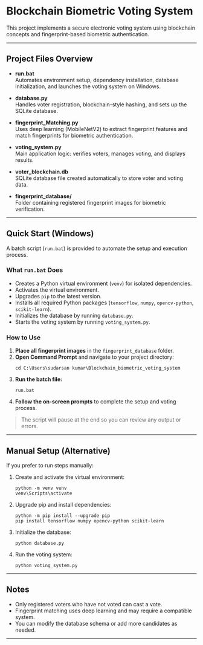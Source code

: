 # Blockchain Biometric Voting System

This project implements a secure electronic voting system using blockchain concepts and fingerprint-based biometric authentication.

---

## Project Files Overview

- **run.bat**  
  Automates environment setup, dependency installation, database initialization, and launches the voting system on Windows.

- **database.py**  
  Handles voter registration, blockchain-style hashing, and sets up the SQLite database.

- **fingerprint_Matching.py**  
  Uses deep learning (MobileNetV2) to extract fingerprint features and match fingerprints for biometric authentication.

- **voting_system.py**  
  Main application logic: verifies voters, manages voting, and displays results.

- **voter_blockchain.db**  
  SQLite database file created automatically to store voter and voting data.

- **fingerprint_database/**  
  Folder containing registered fingerprint images for biometric verification.

---

## Quick Start (Windows)

A batch script (`run.bat`) is provided to automate the setup and execution process.

### What `run.bat` Does

- Creates a Python virtual environment (`venv`) for isolated dependencies.
- Activates the virtual environment.
- Upgrades `pip` to the latest version.
- Installs all required Python packages (`tensorflow`, `numpy`, `opencv-python`, `scikit-learn`).
- Initializes the database by running `database.py`.
- Starts the voting system by running `voting_system.py`.

### How to Use

1. **Place all fingerprint images** in the `fingerprint_database` folder.
2. **Open Command Prompt** and navigate to your project directory:
   ```
   cd C:\Users\sudarsan kumar\Blockchain_biometric_voting_system
   ```
3. **Run the batch file:**
   ```
   run.bat
   ```
4. **Follow the on-screen prompts** to complete the setup and voting process.

> The script will pause at the end so you can review any output or errors.

---

## Manual Setup (Alternative)

If you prefer to run steps manually:

1. Create and activate the virtual environment:
   ```
   python -m venv venv
   venv\Scripts\activate
   ```
2. Upgrade pip and install dependencies:
   ```
   python -m pip install --upgrade pip
   pip install tensorflow numpy opencv-python scikit-learn
   ```
3. Initialize the database:
   ```
   python database.py
   ```
4. Run the voting system:
   ```
   python voting_system.py
   ```

---

## Notes

- Only registered voters who have not voted can cast a vote.
- Fingerprint matching uses deep learning and may require a compatible system.
- You can modify the database schema or add more candidates as needed.

---